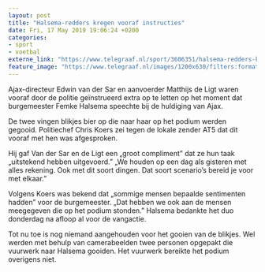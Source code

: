 ```yaml
---
layout: post
title: "Halsema-redders kregen vooraf instructies"
date: Fri, 17 May 2019 19:06:24 +0200
categories: 
- sport 
- voetbal 
externe_link: "https://www.telegraaf.nl/sport/3606351/halsema-redders-kregen-vooraf-instructies"
feature_image: "https://www.telegraaf.nl/images/1200x630/filters:format(jpeg):quality(80)/cdn-kiosk-api.telegraaf.nl/ac423a90-78c9-11e9-a513-0255c322e81b.png"
---
```


<p class="intro">Ajax-directeur Edwin van der Sar en aanvoerder Matthijs de Ligt waren vooraf door de politie geïnstrueerd extra op te letten op het moment dat burgemeester Femke Halsema speechte bij de huldiging van Ajax.</p> <p>De twee vingen blikjes bier op die naar haar op het podium werden gegooid. Politiechef Chris Koers zei tegen de lokale zender AT5 dat dit vooraf met hen was afgesproken.</p><p>Hij gaf Van der Sar en de Ligt een „groot compliment” dat ze hun taak „uitstekend hebben uitgevoerd.” „We houden op een dag als gisteren met alles rekening. Ook met dit soort dingen. Dat soort scenario’s bereid je voor met elkaar.”</p><p>Volgens Koers was bekend dat „sommige mensen bepaalde sentimenten hadden” voor de burgemeester. „Dat hebben we ook aan de mensen meegegeven die op het podium stonden.” Halsema bedankte het duo donderdag na afloop al voor de vangactie.</p><p>Tot nu toe is nog niemand aangehouden voor het gooien van de blikjes. Wel werden met behulp van camerabeelden twee personen opgepakt die vuurwerk naar Halsema gooiden. Het vuurwerk bereikte het podium overigens niet.</p>
